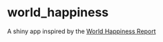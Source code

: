 # world_happiness
A shiny app inspired by the [World Happiness Report](http://worldhappiness.report/)
